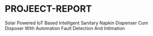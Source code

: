 # PROJEECT-REPORT
Solar Powered IoT Based Intelligent Sanitary Napkin Dispenser Cum Disposer With Automation Fault Detection And Intimation
